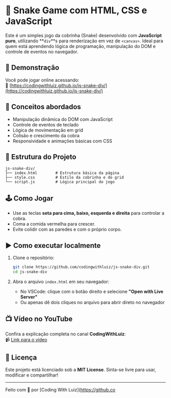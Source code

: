 # 🐍 Snake Game com HTML, CSS e JavaScript

Este é um simples jogo da cobrinha (Snake) desenvolvido com **JavaScript puro**, utilizando **`div`**s para renderização em vez de `<canvas>`. Ideal para quem está aprendendo lógica de programação, manipulação do DOM e controle de eventos no navegador.

## 🚀 Demonstração

Você pode jogar online acessando:  
🔗 [https://codingwithluiz.github.io/js-snake-div/](https://codingwithluiz.github.io/js-snake-div/)

## 🧠 Conceitos abordados

- Manipulação dinâmica do DOM com JavaScript
- Controle de eventos de teclado
- Lógica de movimentação em grid
- Colisão e crescimento da cobra
- Responsividade e animações básicas com CSS

## 📂 Estrutura do Projeto

```
js-snake-div/
├── index.html        # Estrutura básica da página
├── style.css         # Estilo da cobrinha e do grid
└── script.js         # Lógica principal do jogo
```

## 🕹️ Como Jogar

- Use as teclas **seta para cima, baixo, esquerda e direita** para controlar a cobra.
- Coma a comida vermelha para crescer.
- Evite colidir com as paredes e com o próprio corpo.

## ▶️ Como executar localmente

1. Clone o repositório:
   ```bash
   git clone https://github.com/codingwithluiz/js-snake-div.git
   cd js-snake-div
   ```

2. Abra o arquivo `index.html` em seu navegador:
   - No VSCode: clique com o botão direito e selecione **"Open with Live Server"**
   - Ou apenas dê dois cliques no arquivo para abrir direto no navegador

## 📺 Vídeo no YouTube

Confira a explicação completa no canal **CodingWithLuiz**:  
📹 [Link para o vídeo](https://www.youtube.com/watch?v=0WYwNBjO5Hc)

## 📌 Licença

Este projeto está licenciado sob a **MIT License**. Sinta-se livre para usar, modificar e compartilhar!

---

Feito com 💙 por [Coding With Luiz](https://github.co